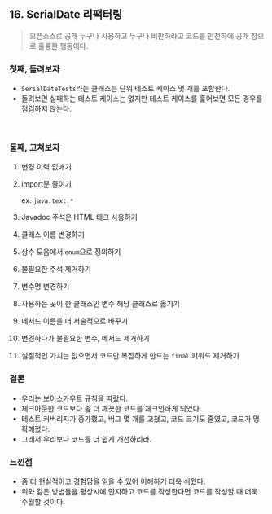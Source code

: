 ## 16. SerialDate 리팩터링
> 오픈소스로 공개
> 누구나 사용하고 누구나 비판하라고 코드를 만천하에 공개
> 참으로 훌륭한 행동이다.

### 첫째, 돌려보자

- `SerialDateTests`라는 클래스는 단위 테스트 케이스 몇 개를 포함한다.
- 돌려보면 실패하는 테스트 케이스는 없지만 테스트 케이스를 훑어보면 모든 경우를 점검하지 않는다.

<br>

### 둘째, 고쳐보자

1. 변경 이력 없애기

2. import문 줄이기

   ex. `java.text.*`

3. Javadoc 주석은 HTML 태그 사용하기

4. 클래스 이름 변경하기

5. 상수 모음에서 `enum`으로 정의하기

6. 불필요한 주석 제거하기

7. 변수명 변경하기

8. 사용하는 곳이 한 클래스인 변수 해당 클래스로 옮기기

9. 메서드 이름을 더 서술적으로 바꾸기

10. 변경하다가 불필요한 변수, 메서드 제거하기

11. 실질적인 가치는 없으면서 코드만 복잡하게 만드는 `final` 키워드 제거하기


### 결론
- 우리는 보이스카우트 규칙을 따랐다.
- 체크아웃한 코드보다 좀 더 깨끗한 코드를 체크인하게 되었다.
- 테스트 커버리지가 증가했고, 버그 몇 개를 고쳤고, 코드 크기도 줄였고, 코드가 명확해졌다.
- 그래서 우리보다 코드를 더 쉽게 개선하리라.

### 느낀점
- 좀 더 현실적이고 경험담을 읽을 수 있어 이해하기 더욱 쉬웠다.
- 위와 같은 방법들을 평상시에 인지하고 코드를 작성한다면 코드를 작성할 때 더욱 수월할 것이다.
